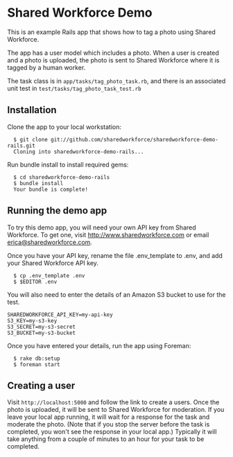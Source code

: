 # Shared Workforce Demo

This is an example Rails app that shows how to tag a photo using Shared Workforce.

The app has a user model which includes a photo. When a user is created and a photo is uploaded, the photo is sent to Shared Workforce where it is tagged by a human worker.

The task class is in `app/tasks/tag_photo_task.rb`, and there is an associated unit test in `test/tasks/tag_photo_task_test.rb`

## Installation

Clone the app to your local workstation:

```term
  $ git clone git://github.com/sharedworkforce/sharedworkforce-demo-rails.git
  Cloning into sharedworkforce-demo-rails...
```

Run bundle install to install required gems:

```term
  $ cd sharedworkforce-demo-rails
  $ bundle install
  Your bundle is complete!
```

## Running the demo app

To try this demo app, you will need your own API key from Shared Workforce. To get one, visit http://www.sharedworkforce.com or email erica@sharedworkforce.com.

Once you have your API key, rename the file .env_template to .env, and add your Shared Workforce API key.

```term
  $ cp .env_template .env
  $ $EDITOR .env
```

You will also need to enter the details of an Amazon S3 bucket to use for the test.

```
SHAREDWORKFORCE_API_KEY=my-api-key
S3_KEY=my-s3-key
S3_SECRET=my-s3-secret
S3_BUCKET=my-s3-bucket
```

Once you have entered your details, run the app using Foreman:

```term
  $ rake db:setup
  $ foreman start
```

## Creating a user

Visit `http://localhost:5000` and follow the link to create a users. Once the photo is uploaded, it will be sent to Shared Workforce for moderation. If you leave your local app running, it will wait for a response for the task and moderate the photo. (Note that if you stop the server before the task is completed, you won't see the response in your local app.) Typically it will take anything from a couple of minutes to an hour for your task to be completed.